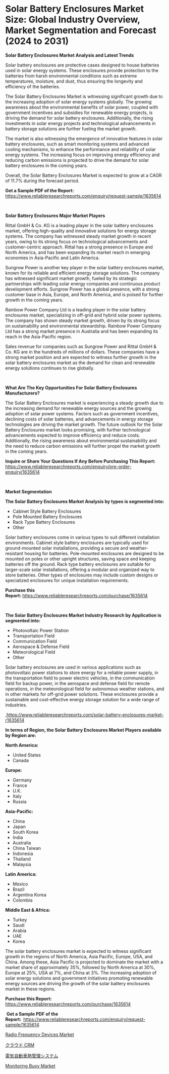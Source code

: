 <p><h1>Solar Battery Enclosures Market Size: Global Industry Overview, Market Segmentation and Forecast (2024 to 2031)</h1></p><p><strong>Solar Battery Enclosures Market Analysis and Latest Trends</strong></p>
<p><p>Solar battery enclosures are protective cases designed to house batteries used in solar energy systems. These enclosures provide protection to the batteries from harsh environmental conditions such as extreme temperatures, moisture, and dust, thus ensuring the longevity and efficiency of the batteries.</p><p>The Solar Battery Enclosures Market is witnessing significant growth due to the increasing adoption of solar energy systems globally. The growing awareness about the environmental benefits of solar power, coupled with government incentives and subsidies for renewable energy projects, is driving the demand for solar battery enclosures. Additionally, the rising investments in solar energy projects and technological advancements in battery storage solutions are further fueling the market growth.</p><p>The market is also witnessing the emergence of innovative features in solar battery enclosures, such as smart monitoring systems and advanced cooling mechanisms, to enhance the performance and reliability of solar energy systems. The increasing focus on improving energy efficiency and reducing carbon emissions is projected to drive the demand for solar battery enclosures in the coming years.</p><p>Overall, the Solar Battery Enclosures Market is expected to grow at a CAGR of 11.7% during the forecast period.</p></p>
<p><strong>Get a Sample PDF of the Report:&nbsp;</strong> <a href="https://www.reliableresearchreports.com/enquiry/request-sample/1635614">https://www.reliableresearchreports.com/enquiry/request-sample/1635614</a></p>
<p>&nbsp;</p>
<p><strong>Solar Battery Enclosures Major Market Players</strong></p>
<p><p>Rittal GmbH & Co. KG is a leading player in the solar battery enclosures market, offering high-quality and innovative solutions for energy storage systems. The company has witnessed steady market growth in recent years, owing to its strong focus on technological advancements and customer-centric approach. Rittal has a strong presence in Europe and North America, and has been expanding its market reach in emerging economies in Asia-Pacific and Latin America.</p><p>Sungrow Power is another key player in the solar battery enclosures market, known for its reliable and efficient energy storage solutions. The company has witnessed significant market growth, fueled by its strategic partnerships with leading solar energy companies and continuous product development efforts. Sungrow Power has a global presence, with a strong customer base in Asia, Europe, and North America, and is poised for further growth in the coming years.</p><p>Rainbow Power Company Ltd is a leading player in the solar battery enclosures market, specializing in off-grid and hybrid solar power systems. The company has shown steady market growth, driven by its strong focus on sustainability and environmental stewardship. Rainbow Power Company Ltd has a strong market presence in Australia and has been expanding its reach in the Asia-Pacific region.</p><p>Sales revenue for companies such as Sungrow Power and Rittal GmbH & Co. KG are in the hundreds of millions of dollars. These companies have a strong market position and are expected to witness further growth in the solar battery enclosures market as the demand for clean and renewable energy solutions continues to rise globally.</p></p>
<p>&nbsp;</p>
<p><strong>What Are The Key Opportunities For Solar Battery Enclosures Manufacturers?</strong></p>
<p><p>The Solar Battery Enclosures market is experiencing a steady growth due to the increasing demand for renewable energy sources and the growing adoption of solar power systems. Factors such as government incentives, declining costs of solar batteries, and advancements in energy storage technologies are driving the market growth. The future outlook for the Solar Battery Enclosures market looks promising, with further technological advancements expected to improve efficiency and reduce costs. Additionally, the rising awareness about environmental sustainability and the need to reduce carbon emissions will further propel the market growth in the coming years.</p></p>
<p><strong>Inquire or Share Your Questions If Any Before Purchasing This Report:</strong> <a href="https://www.reliableresearchreports.com/enquiry/pre-order-enquiry/1635614">https://www.reliableresearchreports.com/enquiry/pre-order-enquiry/1635614</a></p>
<p>&nbsp;</p>
<p><strong>Market Segmentation</strong></p>
<p><strong>The Solar Battery Enclosures Market Analysis by types is segmented into:</strong></p>
<p><ul><li>Cabinet Style Battery Enclosures</li><li>Pole Mounted Battery Enclosures</li><li>Rack Type Battery Enclosures</li><li>Other</li></ul></p>
<p><p>Solar battery enclosures come in various types to suit different installation environments. Cabinet style battery enclosures are typically used for ground-mounted solar installations, providing a secure and weather-resistant housing for batteries. Pole-mounted enclosures are designed to be mounted on poles or other upright structures, saving space and keeping batteries off the ground. Rack type battery enclosures are suitable for larger-scale solar installations, offering a modular and organized way to store batteries. Other types of enclosures may include custom designs or specialized enclosures for unique installation requirements.</p></p>
<p><strong>Purchase this Report:&nbsp;</strong><a href="https://www.reliableresearchreports.com/purchase/1635614">https://www.reliableresearchreports.com/purchase/1635614</a></p>
<p>&nbsp;</p>
<p><strong>The Solar Battery Enclosures Market Industry Research by Application is segmented into:</strong></p>
<p><ul><li>Photovoltaic Power Station</li><li>Transportation Field</li><li>Communication Field</li><li>Aerospace & Defense Field</li><li>Meteorological Field</li><li>Other</li></ul></p>
<p><p>Solar battery enclosures are used in various applications such as photovoltaic power stations to store energy for a reliable power supply, in the transportation field to power electric vehicles, in the communication field for backup power, in the aerospace and defense field for remote operations, in the meteorological field for autonomous weather stations, and in other markets for off-grid power solutions. These enclosures provide a sustainable and cost-effective energy storage solution for a wide range of industries.</p></p>
<p><a href="https://www.reliableresearchreports.com/solar-battery-enclosures-market-r1635614">&nbsp;https://www.reliableresearchreports.com/solar-battery-enclosures-market-r1635614</a></p>
<p><strong>In terms of Region, the Solar Battery Enclosures Market Players available by Region are:</strong></p>
<p>
    <p> <strong> North America: </strong>
        <ul>
            <li>United States</li>
            <li>Canada</li>
        </ul>
        </p> 
    <p> <strong> Europe: </strong>
        <ul>
            <li>Germany</li>
            <li>France</li>
            <li>U.K.</li>
            <li>Italy</li>
            <li>Russia</li>
        </ul>
        </p> 
    <p> <strong> Asia-Pacific: </strong>
        <ul>
            <li>China</li>
            <li>Japan</li>
            <li>South Korea</li>
            <li>India</li>
            <li>Australia</li>
            <li>China Taiwan</li>
            <li>Indonesia</li>
            <li>Thailand</li>
            <li>Malaysia</li>
        </ul>
        </p> 
    <p> <strong> Latin America: </strong>
        <ul>
            <li>Mexico</li>
            <li>Brazil</li>
            <li>Argentina Korea</li>
            <li>Colombia</li>
        </ul>
        </p> 
    <p> <strong> Middle East & Africa: </strong>
        <ul>
            <li>Turkey</li>
            <li>Saudi</li>
            <li>Arabia</li>
            <li>UAE</li>
            <li>Korea</li>
        </ul>
    </p>
    </p>
<p><p>The solar battery enclosures market is expected to witness significant growth in the regions of North America, Asia Pacific, Europe, USA, and China. Among these, Asia Pacific is projected to dominate the market with a market share of approximately 35%, followed by North America at 30%, Europe at 25%, USA at 7%, and China at 3%. The increasing adoption of solar energy solutions and government initiatives promoting renewable energy sources are driving the growth of the solar battery enclosures market in these regions.</p></p>
<p><strong>Purchase this Report: </strong><a href="https://www.reliableresearchreports.com/purchase/1635614">https://www.reliableresearchreports.com/purchase/1635614</a></p>
<p>&nbsp;<strong>Get a Sample PDF of the Report:&nbsp;&nbsp;</strong><a href="https://www.reliableresearchreports.com/enquiry/request-sample/1635614">https://www.reliableresearchreports.com/enquiry/request-sample/1635614</a></p>
<p><strong></strong></p>
<p><p><a href="https://adventurous-uranium-ef9.notion.site/Radio-Frequency-Devices-Market-Analysis-Its-CAGR-Market-Segmentation-and-Global-Industry-Overview-5ab65a9c686345daaca6bf988e705a88">Radio Frequency Devices Market</a></p><p><a href="https://github.com/RodHoppe07/Market-Research-Report-List-1/blob/main/707295527326.md">クラウド CRM</a></p><p><a href="https://github.com/laurenreichert/Market-Research-Report-List-1/blob/main/159445027324.md">電気自動車熱管理システム</a></p><p><a href="https://view.publitas.com/reportprime-1/monitoring-buoy-market-trends-forecast-and-competitive-analysis-to-2031/">Monitoring Buoy Market</a></p></p>